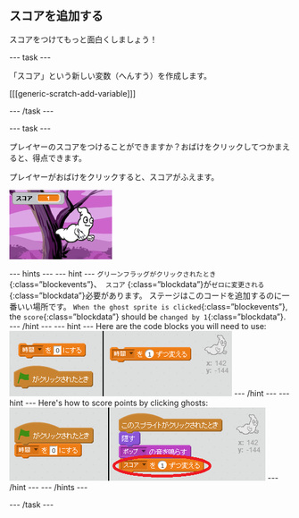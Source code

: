 ## スコアを追加する

スコアをつけてもっと面白くしましょう！

\--- task \---

「スコア」という新しい変数（へんすう）を作成します。

[[[generic-scratch-add-variable]]]

\--- /task \---

\--- task \---

プレイヤーのスコアをつけることができますか？おばけをクリックしてつかまえると、得点できます。

プレイヤーがおばけをクリックすると、スコアがふえます。

![Increasing score](images/ghost-score-test.png)

\--- hints \--- \--- hint \--- `グリーンフラッグがクリックされたとき`{:class=”blockevents”}、` スコア` {:class=”blockdata”}が`ゼロに変更される`{:class=”blockdata”}必要があります。 ステージはこのコードを追加するのに一番いい場所です。 `When the ghost sprite is clicked`{:class=”blockevents”}, the `score`{:class=”blockdata”} should be `changed by 1`{:class=”blockdata”}. \--- /hint \--- \--- hint \--- Here are the code blocks you will need to use: ![screenshot](images/ghost-score-blocks.png) \--- /hint \--- \--- hint \--- Here's how to score points by clicking ghosts: ![screenshot](images/ghost-score-code.png) \--- /hint \--- \--- /hints \---

\--- /task \---